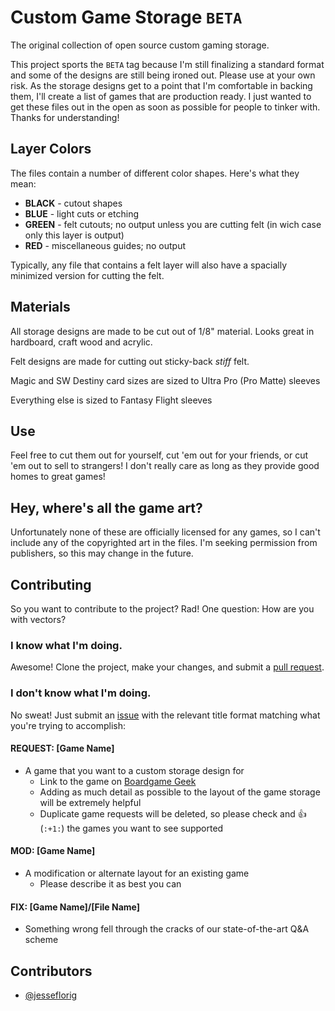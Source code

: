 # Custom Game Storage `BETA`
The original collection of open source custom gaming storage.

This project sports the `BETA` tag because I'm still finalizing a standard format and some of the designs are still being ironed out. Please use at your own risk. As the storage designs get to a point that I'm comfortable in backing them, I'll create a list of games that are production ready. I just wanted to get these files out in the open as soon as possible for people to tinker with. Thanks for understanding!

## Layer Colors
The files contain a number of different color shapes. Here's what they mean:
* **BLACK** - cutout shapes
* **BLUE** - light cuts or etching
* **GREEN** - felt cutouts; no output unless you are cutting felt (in wich case only this layer is output)
* **RED** - miscellaneous guides; no output

Typically, any file that contains a felt layer will also have a spacially minimized version for cutting the felt.

## Materials
All storage designs are made to be cut out of 1/8" material. Looks great in hardboard, craft wood and acrylic.

Felt designs are made for cutting out sticky-back *stiff* felt.

Magic and SW Destiny card sizes are sized to Ultra Pro (Pro Matte) sleeves

Everything else is sized to Fantasy Flight sleeves

## Use
Feel free to cut them out for yourself, cut 'em out for your friends, or cut 'em out to sell to strangers! I don't really care as long as they provide good homes to great games!

## Hey, where's all the game art?
Unfortunately none of these are officially licensed for any games, so I can't include any of the copyrighted art in the files. I'm seeking permission from publishers, so this may change in the future.

## Contributing
So you want to contribute to the project? Rad! One question: How are you with vectors?

### I know what I'm doing.
Awesome! Clone the project, make your changes, and submit a [pull request](https://github.com/jesseflorig/custom-game-storage/pulls).

### I don't know what I'm doing.
No sweat! Just submit an [issue](https://github.com/jesseflorig/custom-game-storage/issues) with the relevant title format matching what you're trying to accomplish:

#### REQUEST: [Game Name]
* A game that you want to a custom storage design for
  * Link to the game on [Boardgame Geek](https://boardgamegeek.com/)
  * Adding as much detail as possible to the layout of the game storage will be extremely helpful
  * Duplicate game requests will be deleted, so please check and :+1: (`:+1:`) the games you want to see supported

#### MOD: [Game Name]
* A modification or alternate layout for an existing game
  * Please describe it as best you can

#### FIX: [Game Name]/[File Name]
* Something wrong fell through the cracks of our state-of-the-art Q&A scheme

## Contributors
* [@jesseflorig](https://github.com/jesseflorig)
